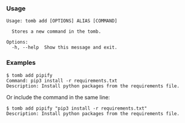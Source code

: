 ### Usage

```
Usage: tomb add [OPTIONS] ALIAS [COMMAND]

  Stores a new command in the tomb.

Options:
  -h, --help  Show this message and exit.
```

### Examples

```
$ tomb add pipify
Command: pip3 install -r requirements.txt
Description: Install python packages from the requirements file.
```

Or include the command in the same line:

```
$ tomb add pipify "pip3 install -r requirements.txt"
Description: Install python packages from the requirements file.
```

